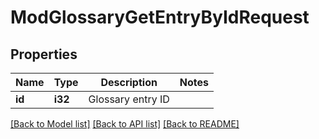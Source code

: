 # ModGlossaryGetEntryByIdRequest

## Properties

Name | Type | Description | Notes
------------ | ------------- | ------------- | -------------
**id** | **i32** | Glossary entry ID | 

[[Back to Model list]](../README.md#documentation-for-models) [[Back to API list]](../README.md#documentation-for-api-endpoints) [[Back to README]](../README.md)


